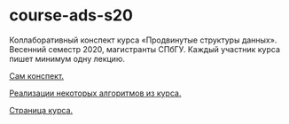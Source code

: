 # course-ads-s20

Коллаборативный конспект курса «Продвинутые структуры данных». Весенний семестр 2020, магистранты СПбГУ. Каждый участник курса пишет минимум одну лекцию.

[Сам конспект.](main.pdf)

[Реализации некоторых алгоритмов из курса.](code.pdf)

[Страница курса.](https://users.math-cs.spbu.ru/~arseneva/course-ads-s20.html)
